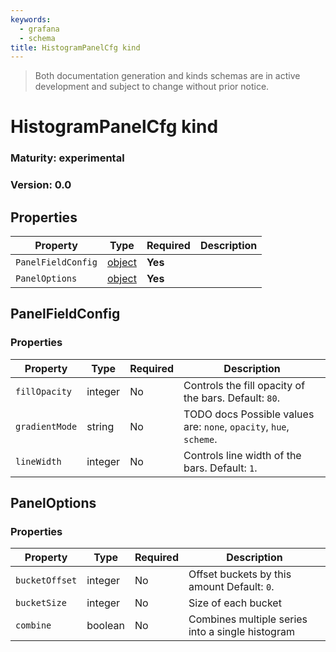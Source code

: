 ```yaml
---
keywords:
  - grafana
  - schema
title: HistogramPanelCfg kind
---
```

> Both documentation generation and kinds schemas are in active development and subject to change without prior notice.

# HistogramPanelCfg kind

### Maturity: experimental
### Version: 0.0

## Properties

| Property           | Type                        | Required | Description |
|--------------------|-----------------------------|----------|-------------|
| `PanelFieldConfig` | [object](#panelfieldconfig) | **Yes**  |             |
| `PanelOptions`     | [object](#paneloptions)     | **Yes**  |             |

## PanelFieldConfig

### Properties

| Property       | Type    | Required | Description                                                        |
|----------------|---------|----------|--------------------------------------------------------------------|
| `fillOpacity`  | integer | No       | Controls the fill opacity of the bars. Default: `80`.              |
| `gradientMode` | string  | No       | TODO docs Possible values are: `none`, `opacity`, `hue`, `scheme`. |
| `lineWidth`    | integer | No       | Controls line width of the bars. Default: `1`.                     |

## PanelOptions

### Properties

| Property       | Type    | Required | Description                                      |
|----------------|---------|----------|--------------------------------------------------|
| `bucketOffset` | integer | No       | Offset buckets by this amount Default: `0`.      |
| `bucketSize`   | integer | No       | Size of each bucket                              |
| `combine`      | boolean | No       | Combines multiple series into a single histogram |


